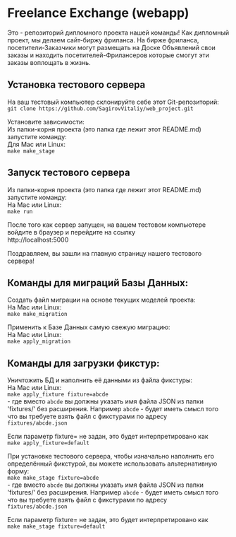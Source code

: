 # Freelance Exchange (webapp)

Это - репозиторий дипломного проекта нашей команды! Как дипломный проект, мы
делаем сайт-биржу фриланса. На бирже фриланса, посетители-Заказчики могут
размещать на Доске Объявлений свои заказы и находить посетителей-Фрилансеров
которые смогут эти заказы воплощать в жизнь.

Установка тестового сервера
---------------------------

На ваш тестовый компьютер склонируйте себе этот Git-репозиторий:\
`git clone https://github.com/SagirovVitaliy/web_project.git`

Установите зависимости:\
Из папки-корня проекта (это папка где лежит этот README.md) запустите команду:\
Для Mac или Linux:\
`make make_stage`

Запуск тестового сервера
------------------------

Из папки-корня проекта (это папка где лежит этот README.md) запустите команду:\
На Mac или Linux:\
`make run`

После того как сервер запущен, на вашем тестовом компьютере войдите в браузер и
перейдите на ссылку\
http://localhost:5000

Поздравляем, вы зашли на главную страницу нашего тестового сервера!

Команды для миграций Базы Данных:
---------------------------------

Создать файл миграции на основе текущих моделей проекта:\
На Mac или Linux:\
`make make_migration`

Применить к Базе Данных самую свежую миграцию:\
На Mac или Linux:\
`make apply_migration`

Команды для загрузки фикстур:
-----------------------------

Уничтожить БД и наполнить её данными из файла фикстуры:\
На Mac или Linux:\
`make apply_fixture fixture=abcde`\
\- где вместо `abcde` вы должны указать имя файла JSON из папки 'fixtures/' без
расширения. Например `abcde` - будет иметь смысл того что вы требуете взять файл
с фикстурами по адресу\
`fixtures/abcde.json`

Если параметр fixture= не задан, это будет интерпретировано как\
`make apply_fixture=default`

При установке тестового сервера, чтобы изначально наполнить его определённый
фикстурой, вы можете использовать альтернативную форму:\
`make make_stage fixture=abcde`\
\- где вместо `abcde` вы должны указать имя файла JSON из папки 'fixtures/' без
расширения. Например `abcde` - будет иметь смысл того что вы требуете взять файл
с фикстурами по адресу\
`fixtures/abcde.json`

Если параметр fixture= не задан, это будет интерпретировано как\
`make make_stage fixture=default`


